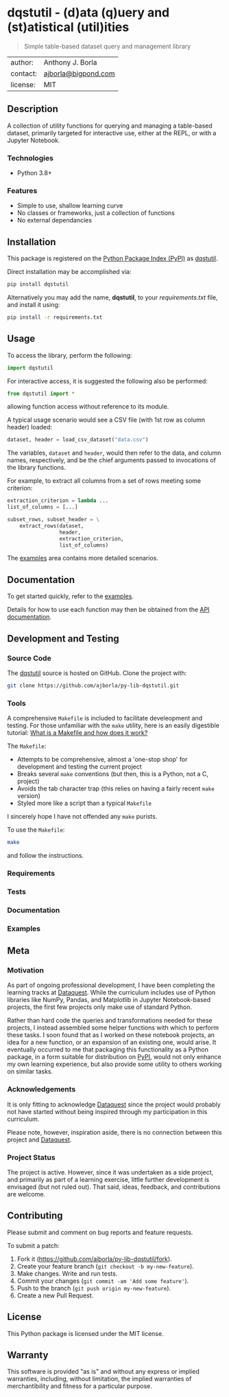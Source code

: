 # dqstutil - (d)ata (q)uery and (st)atistical (util)ities
> Simple table-based dataset query and management library

|||
| :---     | :--- |
| author:  | Anthony J. Borla |
| contact: | [ajborla@bigpond.com](ajborla@bigpond.com) |
| license: | MIT |

## Description
A collection of utility functions for querying and managing a table-based dataset, primarily
targeted for interactive use, either at the REPL, or with a Jupyter Notebook.

### Technologies
- Python 3.8+

### Features
- Simple to use, shallow learning curve
- No classes or frameworks, just a collection of functions
- No external dependancies

## Installation
This package is registered on the [Python Package Index (PyPI)](https://pypi.python.org)
as [dqstutil](https://pypi.python.org/pypi/dqstutil).

Direct installation may be accomplished via:

```sh
pip install dqstutil
```

Alternatively you may add the name, **dqstutil**, to your *requirements.txt* file, and
install it using:

```sh
pip install -r requirements.txt
```

## Usage
To access the library, perform the following:

```python
import dqstutil
```

For interactive access, it is suggested the following also be performed:

```python
from dqstutil import *
```

allowing function access without reference to its module.

A typical usage scenario would see a CSV file (with 1st row as column header) loaded:

```python
dataset, header = load_csv_dataset("data.csv")
```

The variables, `dataset` and `header`, would then refer to the data, and column names,
respectively, and be the chief arguments passed to invocations of the library functions.

For example, to extract all columns from a set of rows meeting some criterion:

```python
extraction_criterion = lambda ...
list_of_columns = [...]

subset_rows, subset_header = \
    extract_rows(dataset,
                 header,
                 extraction_criterion,
                 list_of_columns)
```

The [examples](https://github.com/ajborla/py-lib-dqstutil/examples/) area contains more detailed scenarios.

## Documentation
To get started quickly, refer to the [examples](https://github.com/ajborla/py-lib-dqstutil/examples/).

Details for how to use each function may then be obtained from the [API documentation](https://ajborla.github.io/py-lib-dqstutil/).

## Development and Testing
### Source Code
The [dqstutil](https://github.com/ajborla/py-lib-dqstutil/) source is hosted on GitHub.
Clone the project with:

```sh
git clone https://github.com/ajborla/py-lib-dqstutil.git
```

### Tools
A comprehensive `Makefile` is included to facilitate develeopment and testing. For those
unfamiliar with the `make` utility, here is an easily digestible tutorial:
[What is a Makefile and how does it work?](https://opensource.com/article/18/8/what-how-makefile)

The `Makefile`:
- Attempts to be comprehensive, almost a 'one-stop shop' for development and testing the current project
- Breaks several `make` conventions (but then, this is a Python, not a C, project)
- Avoids the tab character trap (this relies on having a fairly recent `make` version)
- Styled more like a script than a typical `Makefile`

I sincerely hope I have not offended any `make` purists.

To use the `Makefile`:

```sh
make
```

and follow the instructions.

### Requirements
### Tests
### Documentation
### Examples

## Meta
### Motivation
As part of ongoing professional development, I have been completing the learning tracks
at [Dataquest](https://www.dataquest.io/). While the curriculum includes use of Python
libraries like NumPy, Pandas, and Matplotlib in Jupyter Notebook-based projects, the first
few projects only make use of standard Python.

Rather than hard code the queries and transformations needed for these projects, I instead
assembled some helper functions with which to perform these tasks. I soon found that as I
worked on these notebook projects, an idea for a new function, or an expansion of an
existing one, would arise. It eventually occurred to me that packaging this functionality
as a Python package, in a form suitable for distribution on [PyPI](https://pypi.python.org),
would not only enhance my own learning experience, but also provide some utility to others
working on similar tasks.

### Acknowledgements
It is only fitting to acknowledge [Dataquest](https://www.dataquest.io/) since the project
would probably not have started without being inspired through my participation in this
curriculum.

Please note, however, inspiration aside, there is no connection between this project and
[Dataquest](https://www.dataquest.io/).

### Project Status
The project is active. However, since it was undertaken as a side project, and primarily as
part of a learning exercise, little further development is envisaged (but not ruled out). That
said, ideas, feedback, and contributions are welcome.

## Contributing
Please submit and comment on bug reports and feature requests.

To submit a patch:

1. Fork it (https://github.com/ajborla/py-lib-dqstutil/fork).
2. Create your feature branch (`git checkout -b my-new-feature`).
3. Make changes. Write and run tests.
4. Commit your changes (`git commit -am 'Add some feature'`).
5. Push to the branch (`git push origin my-new-feature`).
6. Create a new Pull Request.

## License
This Python package is licensed under the MIT license.

## Warranty
This software is provided "as is" and without any express or implied
warranties, including, without limitation, the implied warranties of
merchantibility and fitness for a particular purpose.
